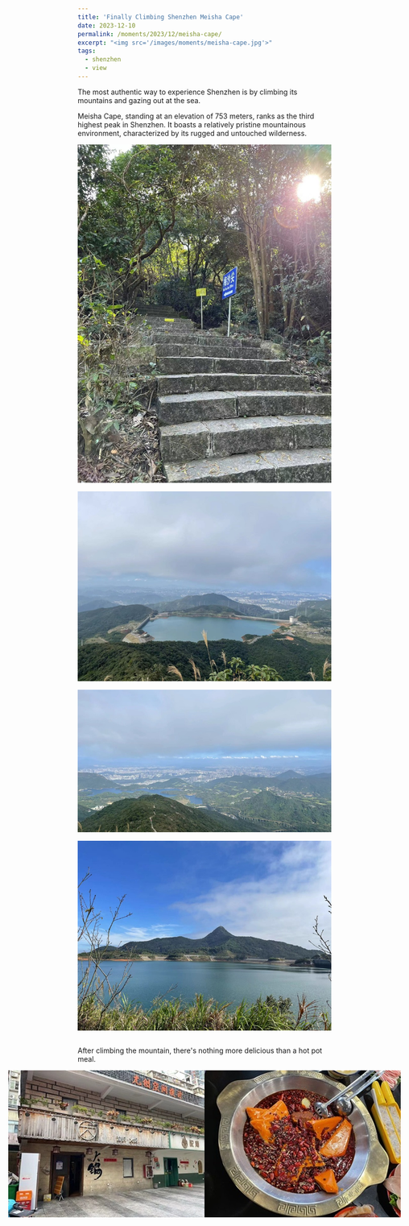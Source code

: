 ```yaml
---
title: 'Finally Climbing Shenzhen Meisha Cape'
date: 2023-12-10
permalink: /moments/2023/12/meisha-cape/
excerpt: "<img src='/images/moments/meisha-cape.jpg'>"
tags:
  - shenzhen
  - view
---
```


The most authentic way to experience Shenzhen is by climbing its mountains and gazing out at the sea.

Meisha Cape, standing at an elevation of 753 meters, ranks as the third highest peak in Shenzhen. It boasts a relatively pristine mountainous environment, characterized by its rugged and untouched wilderness.

<div style="display:flex;justify-content:center;">
  <img src='/images/moments/meisha-cape1.jpg'><br/>
</div>
<br/>
<div style="display:flex;justify-content:center;">
  <img src='/images/moments/meisha-cape2.jpg'><br/>
</div>
<br/>
<div style="display:flex;justify-content:center;">
  <img src='/images/moments/meisha-cape3.jpg'><br/>
</div>
<br/>
<div style="display:flex;justify-content:center;">
  <img src='/images/moments/meisha-cape.jpg'><br/>
</div>
<br/>

After climbing the mountain, there's nothing more delicious than a hot pot meal.
<div style="display:flex;justify-content:center;">
  <img src='/images/moments/meisha-cape4.jpg'>
  <img src='/images/moments/meisha-cape5.jpg'>
</div>
